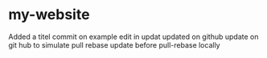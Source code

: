 # my-website
Added a titel
commit on example
edit in updat
updated on github
update on git hub to simulate pull rebase
update before pull-rebase locally

